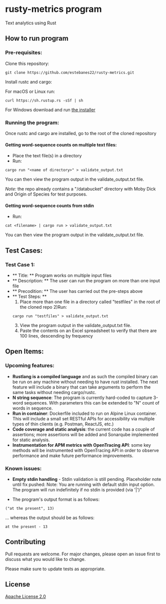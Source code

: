 # rusty-metrics program

Text analytics using Rust

## How to run program

### Pre-requisites:
Clone this repository:
```
git clone https://github.com/estebanes22/rusty-metrics.git
```

Install rustc and cargo:

For macOS or Linux run:
```
curl https://sh.rustup.rs -sSf | sh
```

For Windows download and run [the installer](https://win.rustup.rs/)

### Running the program:

Once rustc and cargo are installed, go to the root of the cloned repository

#### Getting word-sequence counts on multiple text files:
- Place the text file(s) in a directory
- Run:
```
cargo run "<name of directory>" > validate_output.txt
```
You can then view the program output in the validate_output.txt file.

*Note:* the repo already contains a "/databucket" directory with Moby Dick and Origin of Species for test purposes.

#### Getting word-sequence counts from stdin
- Run:
```
cat <filename> | cargo run > validate_output.txt
```

You can then view the program output in the validate_output.txt file.

## Test Cases:

### Test Case 1:
- ** Title: ** Program works on multiple input files
- ** Description: ** The user can run the program on more than one input file
- ** Precodition: ** The user has carried out the pre-steps above
- ** Test Steps: **
  1) Place more than one file in a directory called "testfiles" in the root of the cloned repo
  2)Run:
    ```
    cargo run "testfiles" > validate_output.txt
    ```
  3) View the program output in the validate_output.txt file.
  4) Paste the contents on an Excel spreadsheet to verify that there are 100 lines, descending by frequency
  

## Open Items:
### Upcoming features:
- **Rustlang is a compiled language** and as such the compiled binary can be run on any machine without needing to have rust installed. The next feature will include a binary that can take arguments to perform the same tasks without needing cargo/rustc.
- **N string sequence**: The program is currently hard-coded to capture 3-word sequences. With parameters this can be extended to "N" count of words in sequence.
- **Run in container**: Dockerfile included to run on Alpine Linux container. This will include a small set RESTful APIs for accessibility via multiple types of thin clients (e.g. Postman, ReactJS, etc.)
- **Code coverage and static analysis**: the current code has a couple of assertions; more assertions will be added and Sonarqube implemented for static analysis.
- **Instrumentation for APM metrics with OpenTracing API**: some key methods will be instrumented with OpenTracing API in order to observe performance and make future performance improvements.

### Known issues:
- **Empty stdin handling** - Stdin validation is still pending. Placeholder note until fix pushed: Note: You are running with default stdin input option. The program will run indefinitely if no stdin is provided (via '|')"

- The program's output format is as follows:
```
("at the present", 13)
```
... whereas the output should be as follows:
```
at the present - 13
```
## Contributing
Pull requests are welcome. For major changes, please open an issue first to discuss what you would like to change.

Please make sure to update tests as appropriate.

## License
[Apache License 2.0](https://www.apache.org/licenses/LICENSE-2.0.txt)